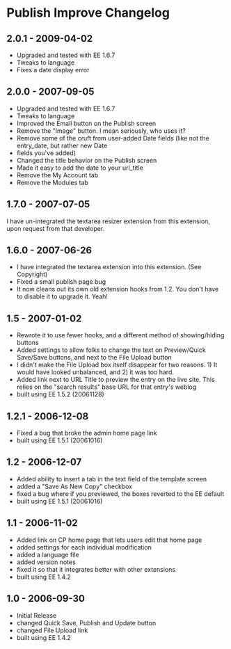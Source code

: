 
# Publish Improve Changelog


## 2.0.1 - 2009-04-02
	
- Upgraded and tested with EE 1.6.7
- Tweaks to language
- Fixes a date display error
	
## 2.0.0 - 2007-09-05
	
- Upgraded and tested with EE 1.6.7
- Tweaks to language
- Improved the Email button on the Publish screen
- Remove the "Image" button. I mean seriously, who uses it?
- Remove some of the cruft from user-added Date fields (like not the entry_date, but rather new Date 
- fields you've added)
- Changed the title behavior on the Publish screen
- Made it easy to add the date to your url_title
- Remove the My Account tab
- Remove the Modules tab
	
## 1.7.0 - 2007-07-05
	
I have un-integrated the textarea resizer extension from this extension, upon request from that developer.
	
## 1.6.0 - 2007-06-26
	
- I have integrated the textarea extension into this extension. (See Copyright)
- Fixed a small publish page bug
- It now cleans out its own old extension hooks from 1.2. You don't have to disable it to upgrade it. Yeah!
	
## 1.5 - 2007-01-02
	
- Rewrote it to use fewer hooks, and a different method of showing/hiding buttons
- Added settings to allow folks to change the text on Preview/Quick Save/Save buttons, and next to the File Upload button
- I didn't make the File Upload box itself disappear for two reasons. 1) It would have looked unbalanced, and 2) it was too hard.
- Added link next to URL Title to preview the entry on the live site. This relies on the "search results" base URL for that entry's weblog
- built using EE 1.5.2 (20061128)
	
## 1.2.1 - 2006-12-08
	
- Fixed a bug that broke the admin home page link
- built using EE 1.5.1 (20061016)
	
## 1.2 - 2006-12-07
	
- Added ability to insert a tab in the text field of the template screen
- added a "Save As New Copy" checkbox
- fixed a bug where if you previewed, the boxes reverted to the EE default
- built using EE 1.5.1 (20061016)
	
## 1.1 - 2006-11-02
	
- Added link on CP home page that lets users edit that home page
- added settings for each individual modification
- added a language file
- added version notes
- fixed it so that it integrates better with other extensions
- built using EE 1.4.2
	
## 1.0 - 2006-09-30
	
- Initial Release
- changed Quick Save, Publish and Update button
- changed File Upload link
- built using EE 1.4.2
	
				
